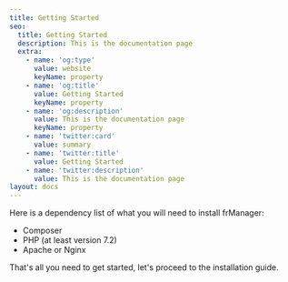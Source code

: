 ```yaml
---
title: Getting Started
seo:
  title: Getting Started
  description: This is the documentation page
  extra:
    - name: 'og:type'
      value: website
      keyName: property
    - name: 'og:title'
      value: Getting Started
      keyName: property
    - name: 'og:description'
      value: This is the documentation page
      keyName: property
    - name: 'twitter:card'
      value: summary
    - name: 'twitter:title'
      value: Getting Started
    - name: 'twitter:description'
      value: This is the documentation page
layout: docs
---
```


Here is a dependency list of what you will need to install frManager:

 - Composer
 - PHP (at least version 7.2)
 - Apache or Nginx

That's all you need to get started, let's proceed to the installation guide.

